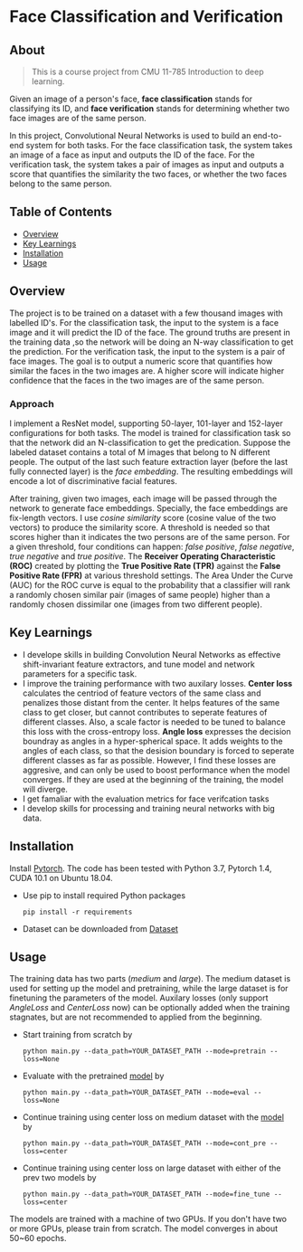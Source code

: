 # Face Classification and Verification

## About

> This is a course project from CMU 11-785 Introduction to deep learning. 

Given an image of a person's face, **face classification** stands for classifying its ID, and **face verification** stands for determining whether two face images are of the same person. 

In this project, Convolutional Neural Networks is used to build an end-to-end system for both tasks. For the face classification task, the system takes an image of a face as input and outputs the ID of the face. For the verification task, the system takes a pair of images as input and outputs a score that quantifies the similarity the two faces, or whether the two faces belong to the same person.

## Table of Contents
* [Overview](#overview)
* [Key Learnings](#key-learnings)
* [Installation](#installation)
* [Usage](#usage)

## Overview

The project is to be trained on a dataset with a few thousand images with labelled ID's. For the classification task, the input to the system is a face image and it will predict the ID of the face. The ground truths are present in the training data ,so the network will be doing an N-way classification to get the prediction. For the verification task, the input to the system is a pair of face images. The goal is to output a numeric score that quantifies how similar the faces in the two images are. A higher score will indicate higher confidence that the faces in the two images are of the same person.

### Approach

I implement a ResNet model, supporting 50-layer, 101-layer and 152-layer configurations for both tasks. The model is trained for classification task so that the network did an N-classification to get the predication. Suppose the labeled dataset contains a total of M images that belong to N different people. The output of the last such feature extraction layer (before the last fully connected layer) is the *face embedding*. The resulting embeddings will encode a lot of discriminative facial features.

After training, given two images, each image will be passed through the network to generate face embeddings. Specially, the face embeddings are fix-length vectors. I use *cosine similarity* score (cosine value of the two vectors) to produce the similarity score. A threshold is needed so that scores higher than it indicates the two persons are of the same person. For a given threshold, four conditions can happen: *false positive*, *false negative*, *true negative* and *true positive*. The **Receiver Operating Characteristic (ROC)** created by plotting the **True Positive Rate (TPR)** against the **False Positive Rate (FPR)** at various threshold settings. The Area Under the Curve (AUC) for the ROC curve is equal to the probability that a classifier will rank a randomly chosen similar pair (images
of same people) higher than a randomly chosen dissimilar one (images from two different people).



## Key Learnings

* I develope skills in building Convolution Neural Networks as effective shift-invariant feature extractors, and tune model and network parameters for a specific task.
* I improve the training performance with two auxilary losses. **Center loss** calculates the centriod of feature vectors of the same class and penalizes those distant from the center. It helps features of the same class to get closer, but cannot contributes to seperate features of different classes. Also, a scale factor is needed to be tuned to balance this loss with the cross-entropy loss. **Angle loss** expresses the decision boundray as angles in a hyper-spherical space. It adds weights to the angles of each class, so that the desision boundary is forced to seperate different classes as far as possible. However, I find these losses are aggresive, and can only be used to boost performance when the model converges. If they are used at the beginning of the training, the model will diverge. 
* I get famaliar with the evaluation metrics for face verifcation tasks
* I develop skills for processing and training neural networks with big data.

## Installation

Install [Pytorch](https://pytorch.org/). The code has been tested with Python 3.7, Pytorch 1.4, CUDA 10.1 on Ubuntu 18.04.

* Use pip to install required Python packages

    ```
    pip install -r requirements
    ```

* Dataset can be downloaded from [Dataset](https://drive.google.com/file/d/1-K2YgajOCNtggFKVr4Zj05cFUhDaZsRJ/view?usp=sharing)

## Usage

The training data has two parts (*medium* and *large*). The medium dataset is used for setting up the model and pretraining, while the large dataset is for finetuning the parameters of the model. Auxilary losses (only support *AngleLoss* and *CenterLoss* now) can be optionally added when the training stagnates, but are not recommended to applied from the beginning.

* Start training from scratch by
    ```
    python main.py --data_path=YOUR_DATASET_PATH --mode=pretrain --loss=None
    ```

* Evaluate with the pretrained [model]() by
    ```
    python main.py --data_path=YOUR_DATASET_PATH --mode=eval --loss=None
    ```

* Continue training using center loss on medium dataset with the [model]() by 
    ```
    python main.py --data_path=YOUR_DATASET_PATH --mode=cont_pre --loss=center
    ```

* Continue training using center loss on large dataset with either of the prev two models by
    ```
    python main.py --data_path=YOUR_DATASET_PATH --mode=fine_tune --loss=center
    ```

The models are trained with a machine of two GPUs. If you don't have two or more GPUs, please train from scratch. The model converges in about 50~60 epochs.





